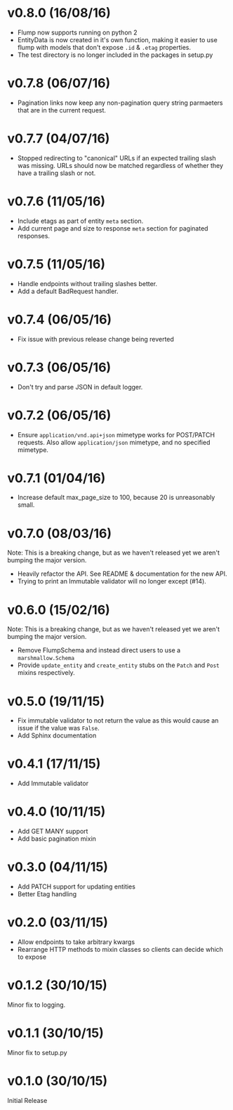 # v0.8.0 (16/08/16)

- Flump now supports running on python 2
- EntityData is now created in it's own function, making it easier to use flump
  with models that don't expose `.id` & `.etag` properties.
- The test directory is no longer included in the packages in setup.py

# v0.7.8 (06/07/16)

- Pagination links now keep any non-pagination query string parmaeters that
  are in the current request.

# v0.7.7 (04/07/16)

- Stopped redirecting to "canonical" URLs if an expected trailing slash was
  missing.  URLs should now be matched regardless of whether they have a
  trailing slash or not.

# v0.7.6 (11/05/16)

- Include etags as part of entity `meta` section.
- Add current page and size to response `meta` section for paginated responses.

# v0.7.5 (11/05/16)

- Handle endpoints without trailing slashes better.
- Add a default BadRequest handler.

# v0.7.4 (06/05/16)

- Fix issue with previous release change being reverted

# v0.7.3 (06/05/16)

- Don't try and parse JSON in default logger.

# v0.7.2 (06/05/16)

- Ensure `application/vnd.api+json` mimetype works for POST/PATCH requests. Also allow `application/json` mimetype, and no specified mimetype.

# v0.7.1 (01/04/16)

- Increase default max_page_size to 100, because 20 is unreasonably small.

# v0.7.0 (08/03/16)

Note: This is a breaking change, but as we haven't released yet we aren't
bumping the major version.

- Heavily refactor the API.  See README & documentation for the new API.
- Trying to print an Immutable validator will no longer except (#14).

# v0.6.0 (15/02/16)

Note: This is a breaking change, but as we haven't released yet we aren't bumping the major version.

- Remove FlumpSchema and instead direct users to use a `marshmallow.Schema`
- Provide `update_entity` and `create_entity` stubs on the `Patch` and `Post` mixins respectively.

# v0.5.0 (19/11/15)

- Fix immutable validator to not return the value as this would cause an issue if the value was `False`.
- Add Sphinx documentation

# v0.4.1 (17/11/15)

- Add Immutable validator

# v0.4.0 (10/11/15)

- Add GET MANY support
- Add basic pagination mixin

# v0.3.0 (04/11/15)

- Add PATCH support for updating entities
- Better Etag handling

# v0.2.0 (03/11/15)

- Allow endpoints to take arbitrary kwargs
- Rearrange HTTP methods to mixin classes so clients can decide which to expose

# v0.1.2 (30/10/15)

Minor fix to logging.

# v0.1.1 (30/10/15)

Minor fix to setup.py

# v0.1.0 (30/10/15)

Initial Release
